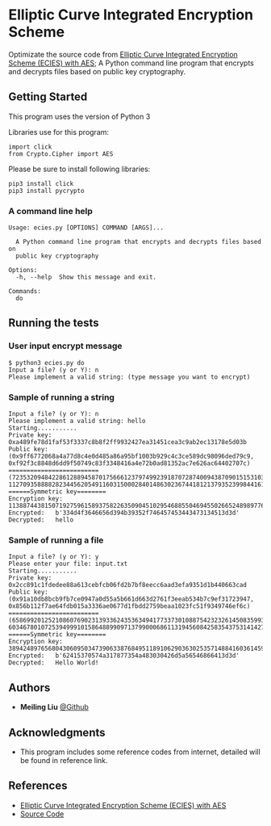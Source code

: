 #  Elliptic Curve Integrated Encryption Scheme

Optimizate the source code from [Elliptic Curve Integrated Encryption Scheme (ECIES) with AES](https://asecuritysite.com/encryption/ecc3);
A Python command line program that encrypts and decrypts files based on public key cryptography.

## Getting Started

This program uses the version of Python 3


Libraries use for this program:
```
import click
from Crypto.Cipher import AES
```
Please be sure to install following libraries: 
```
pip3 install click
pip3 install pycrypto
```


### A command line help
```
Usage: ecies.py [OPTIONS] COMMAND [ARGS]...

  A Python command line program that encrypts and decrypts files based on
  public key cryptography

Options:
  -h, --help  Show this message and exit.

Commands:
  do
```


## Running the tests

### User input encrypt message
```
$ python3 ecies.py do
Input a file? (y or Y): n
Please implement a valid string: (type message you want to encrypt)
```

### Sample of running a string
```
Input a file? (y or Y): n
Please implement a valid string: hello
Starting...........
Private key: 0xa489fe78d1faf53f3337c8b8f2ff9932427ea31451cea3c9ab2ec13178e5d03b
Public key: (0x9ff6772068a4a77d8c4e0d485a86a95bf1003b929c4c3ce589dc98096ded79c9, 0xf92f3c8848d6dd9f50749c83f3348416a4e72b0ad81352ac7e626ac64402707c)
=========================
(72353209484228612889458701756661237974992391870728740094387090151531030084041, 112709358888282344562054911603150002840148630236744181213793523998441611620476)
======Symmetric key========
Encryption key: 113887443815071927596158937582263509045102954688550469455026652489897764117327
Encrypted:	 b'334d4f3646656d394b39352f746457453443473134513d3d'
Decrypted:	 hello
```

### Sample of running a file
```
Input a file? (y or Y): y
Please enter your file: input.txt
Starting...........
Private key: 0x2cc891c1fdedee88a613cebfcb06fd2b7bf8eecc6aad3efa9351d1b440663cad
Public key: (0x91a10db8bcb9fb7ce0947a0d55a5b661d663d2761f3eeab534b7c9ef31723947, 0x856b112f7ae64fdb015a3336ae0677d1fbdd2759beaa1023fc51f9349746ef6c)
=========================
(65869920125210860769023139336243536349417733730108875423232614508359935211847, 60346780107253949991015864889909713799000686113194560842583543753141427564396)
======Symmetric key========
Encryption key: 38942489765680430609503473906338768495118910629036302535714884160361459021820
Encrypted:	 b'62415370574a317877354a483030426d5a56546866413d3d'
Decrypted:	 Hello World!
```

## Authors

* **Meiling Liu** [@Github](https://github.com/MeilingLiu1997)


## Acknowledgments

* This program includes some reference codes from internet, detailed will be found in reference link.

## References
* [Elliptic Curve Integrated Encryption Scheme (ECIES) with AES](https://asecuritysite.com/encryption/ecc3)
* [Source Code](https://github.com/andreacorbellini/ecc/blob/master/scripts/ecdhe.py)